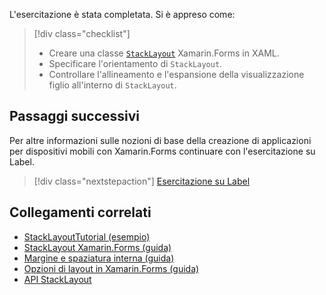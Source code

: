 L'esercitazione è stata completata. Si è appreso come:

> [!div class="checklist"]
> - Creare una classe [`StackLayout`](xref:Xamarin.Forms.StackLayout) Xamarin.Forms in XAML.
> - Specificare l'orientamento di `StackLayout`.
> - Controllare l'allineamento e l'espansione della visualizzazione figlio all'interno di `StackLayout`.

## <a name="next-steps"></a>Passaggi successivi

Per altre informazioni sulle nozioni di base della creazione di applicazioni per dispositivi mobili con Xamarin.Forms continuare con l'esercitazione su Label.

> [!div class="nextstepaction"]
> [Esercitazione su Label](~/get-started/tutorials/label/index.yml)

## <a name="related-links"></a>Collegamenti correlati

- [StackLayoutTutorial (esempio)](https://developer.xamarin.com/samples/xamarin-forms/GetStarted/Tutorials/StackLayoutTutorial)
- [StackLayout Xamarin.Forms (guida)](~/xamarin-forms/user-interface/layouts/stack-layout.md)
- [Margine e spaziatura interna (guida)](~/xamarin-forms/user-interface/layouts/margin-and-padding.md)
- [Opzioni di layout in Xamarin.Forms (guida)](~/xamarin-forms/user-interface/layouts/layout-options.md)
- [API StackLayout](xref:Xamarin.Forms.StackLayout)

